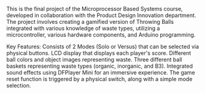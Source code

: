 This is the final project of the Microprocessor Based Systems course, developed in collaboration with the Product Design Innovation department. The project involves creating a gamified version of Throwing Balls integrated with various knowledge of waste types, utilizing a microcontroller, various hardware components, and Arduino programming.

Key Features: Consists of 2 Modes (Solo or Versus) that can be selected via physical buttons. LCD display that displays each player's score. Different ball colors and object images representing waste. Three different ball baskets representing waste types (organic, inorganic, and B3). Integrated sound effects using DFPlayer Mini for an immersive experience. The game reset function is triggered by a physical switch, along with a simple mode selection.

